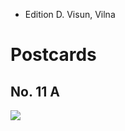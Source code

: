 - Edition D. Visun, Vilna

# Postcards

## No. 11 A

![][sobornaja-1905]

[sobornaja-1905]: adee4f73446d970a63a040ecfbf4.jpg
